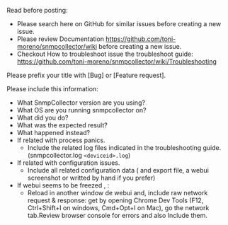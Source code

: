 Read before posting:

- Please search here on GitHub for similar issues before creating a new issue.
- Please review Documentation https://github.com/toni-moreno/snmpcollector/wiki before creating a new issue.
- Checkout How to troubleshoot issue the troubleshoot guide: https://github.com/toni-moreno/snmpcollector/wiki/Troubleshooting

Please prefix your title with [Bug] or [Feature request].

Please include this information:
- What SnmpCollector version are you using?
- What OS are you running snmpcollector on?
- What did you do?
- What was the expected result?
- What happened instead?
- If related with process panics.
  - Include the related log files indicated in the troubleshooting guide.(snmpcollector.log `<deviceid>.log`)
- If related with configuration issues.
  - Include all  related configuration data ( and export file, a webui screenshot or writted by hand if you prefer)
- If webui seems to be freezed , :
  - Reload in another window de webui and, include raw network request & response: get by opening Chrome Dev Tools (F12, Ctrl+Shift+I on windows, Cmd+Opt+I on Mac), go the network tab.Review browser console for errors and also Include them.
